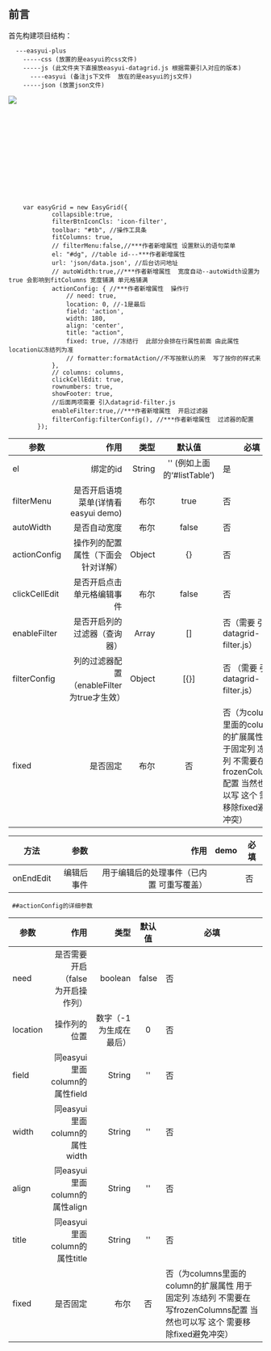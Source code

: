 
## 前言

  首先构建项目结构：
  
      ---easyui-plus
        -----css (放置的是easyui的css文件)
        -----js (此文件夹下直接放easyui-datagrid.js 根据需要引入对应的版本)
          ----easyui (备注js下文件  放在的是easyui的js文件)
        -----json (放置json文件)
<p style="height:200px"><image src="https://github.com/ten-ken/image/blob/master/relate_img/easyui-grid-structure.jpg?raw=true"/></p>



```
  	var easyGrid = new EasyGrid({
			collapsible:true,
			filterBtnIconCls: 'icon-filter',
			toolbar: "#tb", //操作工具条
			fitColumns: true,
			// filterMenu:false,//***作者新增属性 设置默认的语句菜单
			el: "#dg", //table id---***作者新增属性
			url: 'json/data.json', //后台访问地址
			// autoWidth:true,//***作者新增属性  宽度自动--autoWidth设置为true 会影响到fitColumns 宽度铺满 单元格铺满
			actionConfig: { //***作者新增属性  操作行
				// need: true,
				location: 0, //-1是最后
				field: 'action',
				width: 180,
				align: 'center',
				title: "action",
				fixed: true, //冻结行  此部分会排在行属性前面 由此属性location以冻结列为准
				// formatter:formatAction//不写按默认的来  写了按你的样式来
			},
			// columns: columns,
			clickCellEdit: true,
			rownumbers: true,
			showFooter: true,
			//后面两项需要 引入datagrid-filter.js
			enableFilter:true,//***作者新增属性  开启过滤器
			filterConfig:filterConfig(), //***作者新增属性  过滤器的配置
		});
```
| 参数       | 作用   |类型    |  默认值 |必填 |
| --------   | -----:  |-----:  | :----:  |--- |
|  el  | 绑定的id |String  |   '' (例如上面的‘#listTable’)   |是|
| filterMenu     | 是否开启语境菜单(详情看easyui demo) | 布尔 |  true|否 |
| autoWidth    | 是否自动宽度 | 布尔  |  false   |否 |
| actionConfig    | 操作列的配置属性（下面会针对详解） | Object  |  {}  |否 |
| clickCellEdit    | 是否开启点击单元格编辑事件 | 布尔  |  false  |否 |
| enableFilter    | 是否开启列的过滤器（查询器） | Array  |  []   |否（需要 引入datagrid-filter.js） |
| filterConfig    | 列的过滤器配置（enableFilter为true才生效） | Object  |  [{}]   |否 （需要 引入datagrid-filter.js）|
| fixed    | 是否固定 | 布尔  | 否  |否（为columns里面的column的扩展属性 用于固定列 冻结列 不需要在写frozenColumns配置 当然也可以写 这个  需要移除fixed避免冲突） |



| 方法       | 参数   |作用    |  demo |必填 |
| --------   | -----:  |-----:  | :----:  |--- |
| onEndEdit    | 编辑后事件 | 用于编辑后的处理事件（已内置 可重写覆盖）  |   | 否|

```
 ##actionConfig的详细参数
```
| 参数       | 作用   |类型    |  默认值 |必填 |
| --------   | -----:  |-----:  | :----:  |--- |
|  need  | 是否需要开启（false 为开启操作列） |boolean  |  false   |否|
| location     | 操作列的位置| 数字（-1为生成在最后） |  0|否 |
| field    | 同easyui里面column的属性field| String  | ''   |否|
| width    | 同easyui里面column的属性width | String  | ''   |否|
| align    | 同easyui里面column的属性align| String  | ''   |否|
| title    | 同easyui里面column的属性title | String  | ''   |否|
| fixed    | 是否固定 | 布尔  | 否  |否（为columns里面的column的扩展属性 用于固定列 冻结列 不需要在写frozenColumns配置 当然也可以写 这个  需要移除fixed避免冲突） |
